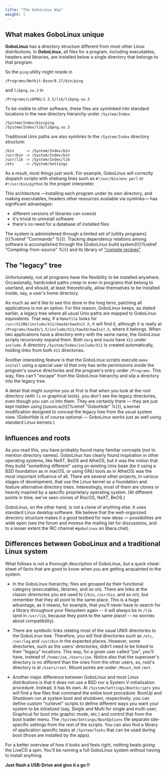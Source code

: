 ```yaml
---
title: "The GoboLinux Way"
weight: 1
---
```


## What makes GoboLinux unique

**GoboLinux** has a directory structure different from most other Linux
distributions. In **GoboLinux**, all files for a program, including executables,
headers and libraries, are installed below a single directory that belongs to
that program.

So the `ping` utility might reside in

    /Programs/Netkit-Base/0.17/bin/ping

and `libpng.so.3` in

    /Programs/LibPNG/1.2.5/lib/libpng.so.3

To be visible to other software, these files are symlinked into standard
locations in the new directory hierarchy under `/System/Index`:

    /System/Index/bin/ping
    /System/Index/lib/libpng.so.3

Traditional Unix paths are also symlinks to the `/System/Index` directory
structure:

    /bin     -> /System/Index/bin
    /usr/bin -> /System/Index/bin
    /usr/lib -> /System/Index/lib
    /etc     -> /System/Settings

As a result, most things just work. For example, GoboLinux will correctly
dispatch scripts with shebang lines such as `#!/usr/bin/env perl` or
`#!/usr/bin/python` to the proper interpreter.

This architecture —installing each program under its own directory, and making
executables, headers other resources available via symlinks— has significant
advantages:

-   different versions of libraries can coexist
-   it's trivial to uninstall software
-   there's no need for a database of installed files

The system is administered through a limited set of [utility
programs]({{%relref "Commands" %}}). Tracking dependency relations among software
is accomplished through the [GoboLinux build
system]({{%relref "Compiling-from-source" %}}) and its library of
["compile recipes"](/Recipes).

## The "legacy" tree

Unfortunately, not all programs have the flexibility to be installed anywhere.
Occasionally, hardcoded paths creep in even in programs that belong to userland,
and should, at least theoretically, allow themselves to be installed inside,
say, a user's home directory.

As much as we'd like to see this done in the long term, patching all
applications is not an option. For this reason, GoboLinux keeps, as stated
earlier, a legacy tree where all usual Unix paths are mapped to GoboLinux
equivalents. That way, if a `Makefile` looks for
`/usr/X11R6/include/X11/Xaw3d/XawInit.h`, it will find it, although it is really
at `/Programs/Xaw3d/1.5/include/X11/Xaw3d/XawInit.h`, where it belongs. When two
applications have a directory entry with the same name, the GoboLinux scripts
recursively expand them. Both `Xorg` and `Xaw3d` have `X11` under `include`. A
directory `/System/Index/include/X11` is created automatically, holding links
from both `X11` directories.

Another interesting feature is that the GoboLinux scripts execute `make install`
using a special user id that only has write permissions inside the program's
source directories and the program's entry under `/Programs`. This way, files
can't "escape" from the GoboLinux hierarchy and slip a directory into the legacy
tree.

A detail that might surprise you at first is that when you look at the root
directory (with `ls` or graphical tools), you don't see the legacy directories,
even though you can `cd` into them. They are certainly there — they are just
kept hidden using [`GoboHide`]({{%relref "GoboHide" %}}), a kernel modification
designed to conceal the legacy tree from the usual system view. (GoboHide is of
course optional — GoboLinux works just as well using standard Linux kernels.)

## Influences and roots

As you read this, you have probably found many familiar concepts (not to mention
directory names). GoboLinux has clearly found inspiration in other operating
systems, like NeXT, BeOS and AtheOS, but it was the notion that they build
"something different" using an existing Unix base (be it using a BSD foundation
as in macOS, or using GNU tools as in AtheOS) was the most important influence
of all. There are several other projects, in various stages of development, that
use the Linux kernel as a foundation and feature alternative directory trees.
Interestingly, most of them are clones or heavily inspired by a specific
proprietary operating system. (At different points in time, we've seen clones of
RiscOS, NeXT, BeOS.)

GoboLinux, on the other hand, is not a clone of anything else. It uses standard
Linux desktop software. We believe that the well-organized directory structure
makes it a good testbed for new ideas — possibilities are wide open (see the
forum and moreso the mailing list for discussions, and to a lesser extent the
IRC channel `#gobolinux` on libera.chat).

## Differences between GoboLinux and a traditional Linux system

What follows is not a thorough description of GoboLinux, but a quick cheat-sheet
of facts that are good to know when you are getting acquainted to the system.

-   In the GoboLinux hierarchy, files are grouped by their functional category
    (executables, libraries, and so on). There are links at the classic
    directories you are used to (`/bin`, `/usr/bin`, and so on), but remember
    that they all point to the same place. This is a huge advantage, as it
    means, for example, that you'll never have to search for a library
    throughout your filesystem again -- it will always be in `/lib` (and in
    `/usr/lib`, because they point to the same place! -- no worries about
    compatibility).

-   There are symbolic links relating most of the usual UNIX directories to the
    GoboLinux tree. Therefore, you will find directories such as `/etc`,
    `/var/log` and `/usr/bin` in the expected places. However, some directories,
    such as the users' directories, didn't need to be linked to their "legacy"
    locations. This way, for a given user called "joe", you'll have, instead of
    `/home/joe`, `/Users/joe`. Notice also that the superuser's directory is no
    different than the ones from the other users, so, root's directory is at
    `/Users/root`. Mount points are under `/Mount`, not `/mnt`.

-   Another major difference between GoboLinux and most Linux distributions is
    that it does not use a BSD nor a System V initialization procedure. Instead,
    it has its own. At `/System/Settings/BootScripts` you will find a few files
    that command the entire boot procedure: BootUp and Shutdown run at system
    boot and shutdown, respectively; you can define custom "runlevel" scripts to
    define different ways you want your system to be initialized (say, Single
    and Multi for single and multi-user, Graphical for boot into graphic mode,
    etc.) and control that from the boot loader menu. The
    `/System/Settings/BootOptions` file separate site-specific settings from the
    rest of the scripts. You can also find a library of application specific
    tasks at `/System/Tasks` that can be used during boot (those are installed
    by the apps).

For a better overview of how it looks and feels right, nothing beats giving the
LiveCD a spin. You'll be running a full GoboLinux system without having to
install anything.

**Just flash a USB-Drive and give it a go !!**
